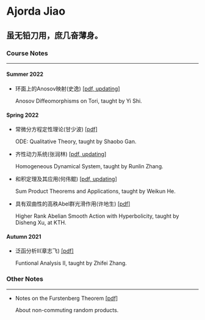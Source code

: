 # Ajorda Jiao

## 虽无铅刀用，庶几奋薄身。

### Course Notes

------

#### Summer 2022

- 环面上的Anosov映射(史逸) [[pdf, updating]](http://ajordajiao.github.io/Course_Notes/Anosov_Diffeomorphisms_on_Tori.pdf?raw=true)

  Anosov Diffeomorphisms on Tori, taught by Yi Shi.

#### Spring 2022

- 常微分方程定性理论(甘少波) [[pdf]](http://ajordajiao.github.io/Course_Notes/ODE_Qualitative_Theory.pdf?raw=true)

  ODE: Qualitative Theory, taught by Shaobo Gan.

- 齐性动力系统(张润林) [[pdf, updating]](http://ajordajiao.github.io/Course_Notes/Homogeneous_Dynamics.pdf?raw=true)

  Homogeneous Dynamical System, taught by Runlin Zhang.

- 和积定理及其应用(何伟鲲) [[pdf, updating]](http://ajordajiao.github.io/Course_Notes/Sum_Product.pdf?raw=true)

  Sum Product Theorems and Applications, taught by Weikun He.
  
- 具有双曲性的高秩Abel群光滑作用(许地生) [[pdf]](http://ajordajiao.github.io/Course_Notes/Higher_Rank_Abelian_Smooth_Action_with_Hyperbolicity.pdf?raw=true)

  Higher Rank Abelian Smooth Action with Hyperbolicity, taught by Disheng Xu, at KTH.

#### Autumn 2021

- 泛函分析II(章志飞) [[pdf]](http://ajordajiao.github.io/Course_Notes/Funtional_Analysis_II.pdf?raw=true)

  Funtional Analysis II, taught by Zhifei Zhang.
  
### Other Notes

------

 - Notes on the Furstenberg Theorem [[pdf]](http://ajordajiao.github.io/Other_Notes/Notes_on_Furstenberg_Theorem.pdf?raw=true)
   
   About non-commuting random products.

